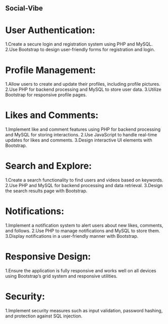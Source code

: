 ## Social-Vibe ##


# User Authentication:

1.Create a secure login and registration system using PHP and MySQL.
2.Use Bootstrap to design user-friendly forms for registration and login.

# Profile Management:

1.Allow users to create and update their profiles, including profile pictures.
2.Use PHP for backend processing and MySQL to store user data.
3.Utilize Bootstrap for responsive profile pages.

# Likes and Comments:

1.Implement like and comment features using PHP for backend processing and MySQL for storing interactions.
2.Use JavaScript to handle real-time updates for likes and comments.
3.Design interactive UI elements with Bootstrap.

# Search and Explore:

1.Create a search functionality to find users and videos based on keywords.
2.Use PHP and MySQL for backend processing and data retrieval.
3.Design the search results page with Bootstrap.

# Notifications:

1.Implement a notification system to alert users about new likes, comments, and follows.
2.Use PHP to manage notifications and MySQL to store them.
3.Display notifications in a user-friendly manner with Bootstrap.

# Responsive Design:

1.Ensure the application is fully responsive and works well on all devices using Bootstrap’s grid system and responsive utilities.

# Security:

1.Implement security measures such as input validation, password hashing, and protection against SQL injection.
